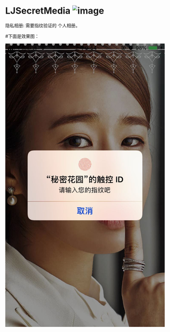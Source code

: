 # LJSecretMedia ![image](https://travis-ci.org/DistanceLe/LJSecretMedia.svg?branch=master)


隐私相册: 需要指纹验证的 个人相册。

#下面是效果图：

![image](https://github.com/DistanceLe/Images/raw/master/MediaSmall.png)

